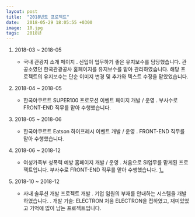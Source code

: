 ```yaml
---
layout: post
title:  "2018년도 프로젝트"
date:   2018-05-29 18:05:55 +0300
image:  10.jpg
tags:   2018년
---
```

1. 2018-03 ~ 2018-05
   - 국내 관광지 소개 페이지
    . 신입이 업무하기 좋은 유지보수를 담당했습니다. 
      관공소였던 한국관광공사 홈페이지를 유지보수를 맡아 관리하였습니다.
      해당 프로젝트의 유지보수는 단순 이미지 변경 및 추가와 텍스트 수정을 맡았었습니다.

2. 2018-04 ~ 2018-05
   - 한국야쿠르트 SUPER100 프로모션 이벤트 페이지 개발 / 운영
    . 부사수로 FRONT-END 직무를 맡아 수행했습니다.
     
3. 2018-05 ~ 2018-06
   - 한국야쿠르트 Eatson 하이프레시 이벤트 개발 / 운영
    . FRONT-END 직무를 맡아 수행했습니다.
    
4. 2018-06 ~ 2018-12
   - 여성가족부 성폭력 예방 홈페이지 개발 / 운영
    . 처음으로 SI업무를 맡게된 프로젝트입니다. 
      부사수로 FRONT-END 직무를 맡아 수행했습니다.
[1_](C:\Users\billo\Desktop\1_.png)    
5. 2018-10 ~ 2018-12
   - 사내 솔루션 개발 프로젝트 개발
    . 기업 임원의 부재를 안내하는 시스템을 개발하였습니다.
    . 개발 기술: ELECTRON
      처음 ELECTRON을 접하였고, 재미있었고 기억에 많이 남는 프로젝트입니다.
      
